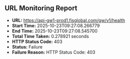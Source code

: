 ## URL Monitoring Report

- **URL:** https://api-gw1-prod1.fisglobal.com/gw/v1/health
- **Start Time:** 2025-10-23T09:27:08.266779
- **End Time:** 2025-10-23T09:27:08.545700
- **Total Time Taken:** 0.278921 seconds
- **HTTP Status Code:** 403
- **Status:** Failure
- **Failure Reason:** HTTP Status Code: 403

